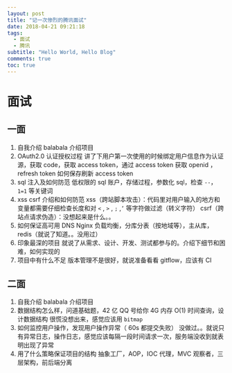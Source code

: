 ```yaml
---
layout: post
title: "记一次惨烈的腾讯面试"
date: 2018-04-21 09:21:18
tags:
  - 面试
  - 腾讯
subtitle: "Hello World, Hello Blog"
comments: true
toc: true
---
```


# 面试

## 一面

1. 自我介绍
  balabala 介绍项目
2. OAuth2.0 认证授权过程
  讲了下用户第一次使用的时候绑定用户信息作为认证源，获取 code，获取 access token，通过 access token 获取 openid ，refresh token 如何保存刷新 access token
3. sql 注入及如何防范
  低权限的 sql 账户，存储过程，参数化 sql，检查 `--`，`1=1` 等关键词
4. xss csrf 介绍和如何防范
  xss（跨站脚本攻击）：代码里对用户输入的地方和变量都需要仔细检查长度和对 `<` , `>` , `;` ,`’` 等字符做过滤（转义字符）
  csrf（跨站点请求伪造）：没想起来是什么。。
5. 如何保证高可用
  DNS Nginx 负载均衡，分库分表（按地域等），主从库，redis（就说了知道。。没用过）
6. 印象最深的项目
  就说了从需求、设计、开发、测试都参与的。介绍下细节和困难，如何实现的
7. 项目中有什么不足
  版本管理不是很好，就说准备看看 gitflow，应该有 CI

## 二面

1. 自我介绍
  balabala 介绍项目
2. 数据结构怎么样，问道基础题，42 亿 QQ 号给你 4G 内存 O(1) 时间查询，设计数据结构
  很慌没想出来，感觉应该用 `bitmap`
3. 如何监控用户操作，发现用户操作异常（ 60s 都提交失败）
  没做过。。就说只有异常日志，操作日志，感觉应该每隔一段时间请求一次，服务端没收到就表明出现了异常
4. 用了什么策略保证项目的结构
  抽象工厂，AOP，IOC 代理，MVC 观察者，三层架构，前后端分离
